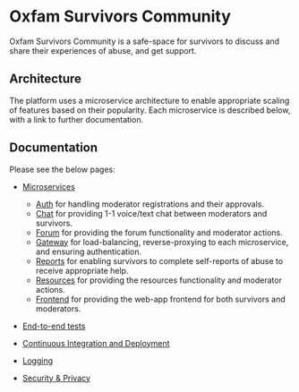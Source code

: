 # Oxfam Survivors Community

Oxfam Survivors Community is a safe-space for survivors to discuss and share their experiences of abuse, and get support.

## Architecture

The platform uses a microservice architecture to enable appropriate scaling of features based on their popularity. Each microservice is described below, with a link to further documentation.

## Documentation

Please see the below pages:

- [Microservices](./microservices.md)

  - [Auth](./microservice-auth.md)
    for handling moderator registrations and their approvals.
  - [Chat](./microservice-chat.md)
    for providing 1-1 voice/text chat between moderators and survivors.
  - [Forum](./microservice-forum.md)
    for providing the forum functionality and moderator actions.
  - [Gateway](./microservice-gateway.md)
    for load-balancing, reverse-proxying to each microservice, and ensuring authentication.
  - [Reports](./microservice-reports.md)
    for enabling survivors to complete self-reports of abuse to receive appropriate help.
  - [Resources](./microservice-resources.md)
    for providing the resources functionality and moderator actions.
  - [Frontend](./microservice-frontend.md)
    for providing the web-app frontend for both survivors and moderators.

- [End-to-end tests](./e2e-testing.md)
- [Continuous Integration and Deployment](./continuous-integration-deployment.md)
- [Logging](./logging.md)
- [Security & Privacy](./security-privacy.md)

